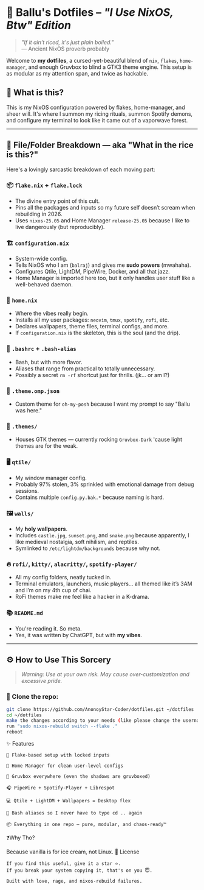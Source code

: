 # 🌿 Ballu's Dotfiles – *"I Use NixOS, Btw" Edition*

> *"If it ain't riced, it's just plain boiled."*  
> — Ancient NixOS proverb probably

Welcome to **my dotfiles**, a cursed-yet-beautiful blend of `nix`, `flakes`, `home-manager`, and enough Gruvbox to blind a GTK3 theme engine. This setup is as modular as my attention span, and twice as hackable.

## 🧬 What is this?

This is my NixOS configuration powered by flakes, home-manager, and sheer will. It's where I summon my ricing rituals, summon Spotify demons, and configure my terminal to look like it came out of a vaporwave forest.

---

## 📁 File/Folder Breakdown — aka "What in the rice is this?"

Here's a lovingly sarcastic breakdown of each moving part:

### 📦 `flake.nix` + `flake.lock`
- The divine entry point of this cult.
- Pins all the packages and inputs so my future self doesn’t scream when rebuilding in 2026.
- Uses `nixos-25.05` and Home Manager `release-25.05` because I like to live dangerously (but reproducibly).

### 🏗️ `configuration.nix`
- System-wide config.
- Tells NixOS who I am (`balraj`) and gives me **sudo powers** (mwahaha).
- Configures Qtile, LightDM, PipeWire, Docker, and all that jazz.
- Home Manager is imported here too, but it only handles user stuff like a well-behaved daemon.

### 👤 `home.nix`
- Where the vibes really begin.
- Installs all my user packages: `neovim`, `tmux`, `spotify`, `rofi`, etc.
- Declares wallpapers, theme files, terminal configs, and more.
- If `configuration.nix` is the skeleton, this is the soul (and the drip).

### 🐚 `.bashrc` + `.bash-alias`
- Bash, but with more flavor.
- Aliases that range from practical to totally unnecessary.
- Possibly a secret `rm -rf` shortcut just for thrills. (jk... or am I?)

### 🎨 `.theme.omp.json`
- Custom theme for `oh-my-posh` because I want my prompt to say "Ballu was here."

### 🧥 `.themes/`
- Houses GTK themes — currently rocking `Gruvbox-Dark` 'cause light themes are for the weak.

### 🖥️ `qtile/`
- My window manager config.
- Probably 97% stolen, 3% sprinkled with emotional damage from debug sessions.
- Contains multiple `config.py.bak.*` because naming is hard.

### 🖼️ `walls/`
- My **holy wallpapers**.
- Includes `castle.jpg`, `sunset.png`, and `snake.png` because apparently, I like medieval nostalgia, soft nihilism, and reptiles.
- Symlinked to `/etc/lightdm/backgrounds` because why not.

### 🔥 `rofi/`, `kitty/`, `alacritty/`, `spotify-player/`
- All my config folders, neatly tucked in.
- Terminal emulators, launchers, music players... all themed like it’s 3AM and I’m on my 4th cup of chai.
- RoFi themes make me feel like a hacker in a K-drama.

### 📚 `README.md`
- You're reading it. So meta.
- Yes, it was written by ChatGPT, but with **my vibes**.

---

## ⚙️ How to Use This Sorcery

> _Warning: Use at your own risk. May cause over-customization and excessive pride._

### 💾 Clone the repo:

```bash
git clone https://github.com/AnonoyStar-Coder/dotfiles.git ~/dotfiles
cd ~/dotfiles
make the changes according to your needs (like please change the username atleast....)
run "sudo nixos-rebuild switch --flake ."
reboot
```
✨ Features

    🧠 Flake-based setup with locked inputs

    👤 Home Manager for clean user-level configs

    🎨 Gruvbox everywhere (even the shadows are gruvboxed)

    🎧 PipeWire + Spotify-Player + Librespot

    💻 Qtile + LightDM + Wallpapers = Desktop flex

    🐚 Bash aliases so I never have to type cd .. again

    📦 Everything in one repo — pure, modular, and chaos-ready™

❓Why Tho?

Because vanilla is for ice cream, not Linux.
📜 License

    If you find this useful, give it a star ⭐.
    If you break your system copying it, that's on you 😇.

    Built with love, rage, and nixos-rebuild failures.